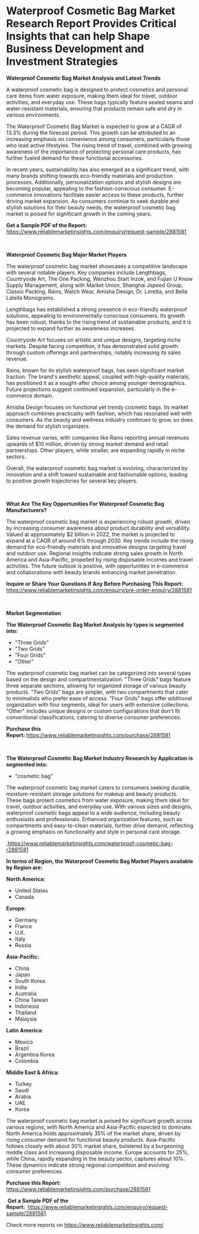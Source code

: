 <p><h1>Waterproof Cosmetic Bag Market Research Report Provides Critical Insights that can help Shape Business Development and Investment Strategies</h1></p><p><strong>Waterproof Cosmetic Bag Market Analysis and Latest Trends</strong></p>
<p><p>A waterproof cosmetic bag is designed to protect cosmetics and personal care items from water exposure, making them ideal for travel, outdoor activities, and everyday use. These bags typically feature sealed seams and water-resistant materials, ensuring that products remain safe and dry in various environments.</p><p>The Waterproof Cosmetic Bag Market is expected to grow at a CAGR of 13.3% during the forecast period. This growth can be attributed to an increasing emphasis on convenience among consumers, particularly those who lead active lifestyles. The rising trend of travel, combined with growing awareness of the importance of protecting personal care products, has further fueled demand for these functional accessories.</p><p>In recent years, sustainability has also emerged as a significant trend, with many brands shifting towards eco-friendly materials and production processes. Additionally, personalization options and stylish designs are becoming popular, appealing to the fashion-conscious consumer. E-commerce innovations facilitate easier access to these products, further driving market expansion. As consumers continue to seek durable and stylish solutions for their beauty needs, the waterproof cosmetic bag market is poised for significant growth in the coming years.</p></p>
<p><strong>Get a Sample PDF of the Report:&nbsp;</strong> <a href="https://www.reliablemarketinsights.com/enquiry/request-sample/2881581?utm_campaign=2988&utm_medium=2&utm_source=Github&utm_content=ia&utm_term=12032025&utm_id=waterproof-cosmetic-bag">https://www.reliablemarketinsights.com/enquiry/request-sample/2881581</a></p>
<p>&nbsp;</p>
<p><strong>Waterproof Cosmetic Bag Major Market Players</strong></p>
<p><p>The waterproof cosmetic bag market showcases a competitive landscape with several notable players. Key companies include Lengthbags, Countryside Art, The One Packing, Wenzhou Start Inzok, and Fujian U Know Supply Management, along with Market Union, Shanghai Jspeed Group, Classic Packing, Rains, Watch Wear, Amisha Design, Dr. Loretta, and Bella Latella Monograms.</p><p>Lengthbags has established a strong presence in eco-friendly waterproof solutions, appealing to environmentally conscious consumers. Its growth has been robust, thanks to the rising trend of sustainable products, and it is projected to expand further as awareness increases.</p><p>Countryside Art focuses on artistic and unique designs, targeting niche markets. Despite facing competition, it has demonstrated solid growth through custom offerings and partnerships, notably increasing its sales revenue. </p><p>Rains, known for its stylish waterproof bags, has seen significant market traction. The brand's aesthetic appeal, coupled with high-quality materials, has positioned it as a sought-after choice among younger demographics. Future projections suggest continued expansion, particularly in the e-commerce domain.</p><p>Amisha Design focuses on functional yet trendy cosmetic bags. Its market approach combines practicality with fashion, which has resonated well with consumers. As the beauty and wellness industry continues to grow, so does the demand for stylish organizers. </p><p>Sales revenue varies, with companies like Rains reporting annual revenues upwards of $10 million, driven by strong market demand and retail partnerships. Other players, while smaller, are expanding rapidly in niche sectors. </p><p>Overall, the waterproof cosmetic bag market is evolving, characterized by innovation and a shift toward sustainable and fashionable options, leading to positive growth trajectories for several key players.</p></p>
<p>&nbsp;</p>
<p><strong>What Are The Key Opportunities For Waterproof Cosmetic Bag Manufacturers?</strong></p>
<p><p>The waterproof cosmetic bag market is experiencing robust growth, driven by increasing consumer awareness about product durability and versatility. Valued at approximately $2 billion in 2022, the market is projected to expand at a CAGR of around 6% through 2030. Key trends include the rising demand for eco-friendly materials and innovative designs targeting travel and outdoor use. Regional insights indicate strong sales growth in North America and Asia-Pacific, propelled by rising disposable incomes and travel activities. The future outlook is positive, with opportunities in e-commerce and collaborations with beauty brands enhancing market penetration.</p></p>
<p><strong>Inquire or Share Your Questions If Any Before Purchasing This Report:</strong> <a href="https://www.reliablemarketinsights.com/enquiry/pre-order-enquiry/2881581?utm_campaign=2988&utm_medium=2&utm_source=Github&utm_content=ia&utm_term=12032025&utm_id=waterproof-cosmetic-bag">https://www.reliablemarketinsights.com/enquiry/pre-order-enquiry/2881581</a></p>
<p>&nbsp;</p>
<p><strong>Market Segmentation</strong></p>
<p><strong>The Waterproof Cosmetic Bag Market Analysis by types is segmented into:</strong></p>
<p><ul><li>"Three Grids"</li><li>"Two Grids"</li><li>"Four Grids"</li><li>"Other"</li></ul></p>
<p><p>The waterproof cosmetic bag market can be categorized into several types based on the design and compartmentalization. "Three Grids" bags feature three separate sections, allowing for organized storage of various beauty products. "Two Grids" bags are simpler, with two compartments that cater to minimalists who prefer ease of access. "Four Grids" bags offer additional organization with four segments, ideal for users with extensive collections. "Other" includes unique designs or custom configurations that don't fit conventional classifications, catering to diverse consumer preferences.</p></p>
<p><strong>Purchase this Report:&nbsp;</strong><a href="https://www.reliablemarketinsights.com/purchase/2881581?utm_campaign=2988&utm_medium=2&utm_source=Github&utm_content=ia&utm_term=12032025&utm_id=waterproof-cosmetic-bag">https://www.reliablemarketinsights.com/purchase/2881581</a></p>
<p>&nbsp;</p>
<p><strong>The Waterproof Cosmetic Bag Market Industry Research by Application is segmented into:</strong></p>
<p><ul><li>"cosmetic bag"</li></ul></p>
<p><p>The waterproof cosmetic bag market caters to consumers seeking durable, moisture-resistant storage solutions for makeup and beauty products. These bags protect cosmetics from water exposure, making them ideal for travel, outdoor activities, and everyday use. With various sizes and designs, waterproof cosmetic bags appeal to a wide audience, including beauty enthusiasts and professionals. Enhanced organization features, such as compartments and easy-to-clean materials, further drive demand, reflecting a growing emphasis on functionality and style in personal care storage.</p></p>
<p><a href="https://www.reliablemarketinsights.com/waterproof-cosmetic-bag-r2881581?utm_campaign=2988&utm_medium=2&utm_source=Github&utm_content=ia&utm_term=12032025&utm_id=waterproof-cosmetic-bag">&nbsp;https://www.reliablemarketinsights.com/waterproof-cosmetic-bag-r2881581</a></p>
<p><strong>In terms of Region, the Waterproof Cosmetic Bag Market Players available by Region are:</strong></p>
<p>
    <p> <strong> North America: </strong>
        <ul>
            <li>United States</li>
            <li>Canada</li>
        </ul>
        </p> 
    <p> <strong> Europe: </strong>
        <ul>
            <li>Germany</li>
            <li>France</li>
            <li>U.K.</li>
            <li>Italy</li>
            <li>Russia</li>
        </ul>
        </p> 
    <p> <strong> Asia-Pacific: </strong>
        <ul>
            <li>China</li>
            <li>Japan</li>
            <li>South Korea</li>
            <li>India</li>
            <li>Australia</li>
            <li>China Taiwan</li>
            <li>Indonesia</li>
            <li>Thailand</li>
            <li>Malaysia</li>
        </ul>
        </p> 
    <p> <strong> Latin America: </strong>
        <ul>
            <li>Mexico</li>
            <li>Brazil</li>
            <li>Argentina Korea</li>
            <li>Colombia</li>
        </ul>
        </p> 
    <p> <strong> Middle East & Africa: </strong>
        <ul>
            <li>Turkey</li>
            <li>Saudi</li>
            <li>Arabia</li>
            <li>UAE</li>
            <li>Korea</li>
        </ul>
    </p>
    </p>
<p><p>The waterproof cosmetic bag market is poised for significant growth across various regions, with North America and Asia-Pacific expected to dominate. North America holds approximately 35% of the market share, driven by rising consumer demand for functional beauty products. Asia-Pacific follows closely with about 30% market share, bolstered by a burgeoning middle class and increasing disposable income. Europe accounts for 25%, while China, rapidly expanding in the beauty sector, captures about 10%. These dynamics indicate strong regional competition and evolving consumer preferences.</p></p>
<p><strong>Purchase this Report: </strong><a href="https://www.reliablemarketinsights.com/purchase/2881581?utm_campaign=2988&utm_medium=2&utm_source=Github&utm_content=ia&utm_term=12032025&utm_id=waterproof-cosmetic-bag">https://www.reliablemarketinsights.com/purchase/2881581</a></p>
<p>&nbsp;<strong>Get a Sample PDF of the Report:&nbsp;&nbsp;</strong><a href="https://www.reliablemarketinsights.com/enquiry/request-sample/2881581?utm_campaign=2988&utm_medium=2&utm_source=Github&utm_content=ia&utm_term=12032025&utm_id=waterproof-cosmetic-bag">https://www.reliablemarketinsights.com/enquiry/request-sample/2881581</a></p>
<p><strong></strong></p>
<p>Check more reports on <a href="https://www.reliablemarketinsights.com/?utm_campaign=2988&utm_medium=2&utm_source=Github&utm_content=ia&utm_term=12032025&utm_id=waterproof-cosmetic-bag">https://www.reliablemarketinsights.com/</a></p>
